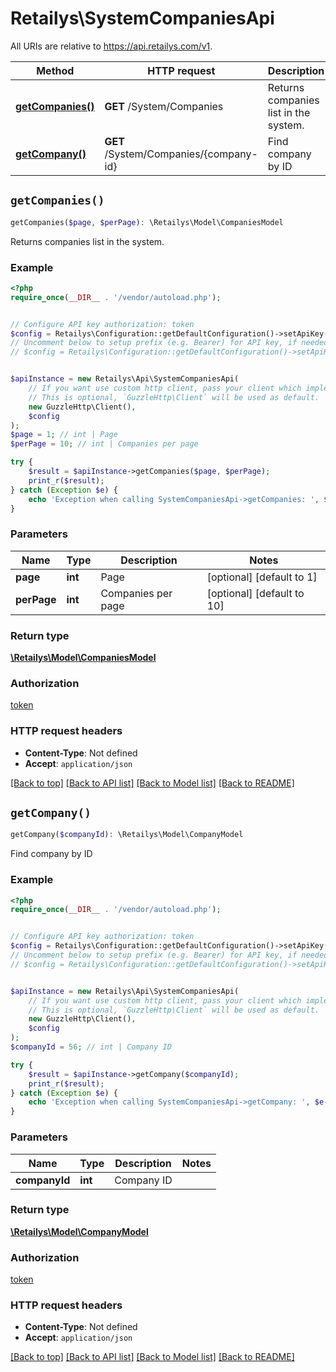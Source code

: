 # Retailys\SystemCompaniesApi

All URIs are relative to https://api.retailys.com/v1.

Method | HTTP request | Description
------------- | ------------- | -------------
[**getCompanies()**](SystemCompaniesApi.md#getCompanies) | **GET** /System/Companies | Returns companies list in the system.
[**getCompany()**](SystemCompaniesApi.md#getCompany) | **GET** /System/Companies/{company-id} | Find company by ID


## `getCompanies()`

```php
getCompanies($page, $perPage): \Retailys\Model\CompaniesModel
```

Returns companies list in the system.

### Example

```php
<?php
require_once(__DIR__ . '/vendor/autoload.php');


// Configure API key authorization: token
$config = Retailys\Configuration::getDefaultConfiguration()->setApiKey('token', 'YOUR_API_KEY');
// Uncomment below to setup prefix (e.g. Bearer) for API key, if needed
// $config = Retailys\Configuration::getDefaultConfiguration()->setApiKeyPrefix('token', 'Bearer');


$apiInstance = new Retailys\Api\SystemCompaniesApi(
    // If you want use custom http client, pass your client which implements `GuzzleHttp\ClientInterface`.
    // This is optional, `GuzzleHttp\Client` will be used as default.
    new GuzzleHttp\Client(),
    $config
);
$page = 1; // int | Page
$perPage = 10; // int | Companies per page

try {
    $result = $apiInstance->getCompanies($page, $perPage);
    print_r($result);
} catch (Exception $e) {
    echo 'Exception when calling SystemCompaniesApi->getCompanies: ', $e->getMessage(), PHP_EOL;
}
```

### Parameters

Name | Type | Description  | Notes
------------- | ------------- | ------------- | -------------
 **page** | **int**| Page | [optional] [default to 1]
 **perPage** | **int**| Companies per page | [optional] [default to 10]

### Return type

[**\Retailys\Model\CompaniesModel**](../Model/CompaniesModel.md)

### Authorization

[token](../../README.md#token)

### HTTP request headers

- **Content-Type**: Not defined
- **Accept**: `application/json`

[[Back to top]](#) [[Back to API list]](../../README.md#endpoints)
[[Back to Model list]](../../README.md#models)
[[Back to README]](../../README.md)

## `getCompany()`

```php
getCompany($companyId): \Retailys\Model\CompanyModel
```

Find company by ID

### Example

```php
<?php
require_once(__DIR__ . '/vendor/autoload.php');


// Configure API key authorization: token
$config = Retailys\Configuration::getDefaultConfiguration()->setApiKey('token', 'YOUR_API_KEY');
// Uncomment below to setup prefix (e.g. Bearer) for API key, if needed
// $config = Retailys\Configuration::getDefaultConfiguration()->setApiKeyPrefix('token', 'Bearer');


$apiInstance = new Retailys\Api\SystemCompaniesApi(
    // If you want use custom http client, pass your client which implements `GuzzleHttp\ClientInterface`.
    // This is optional, `GuzzleHttp\Client` will be used as default.
    new GuzzleHttp\Client(),
    $config
);
$companyId = 56; // int | Company ID

try {
    $result = $apiInstance->getCompany($companyId);
    print_r($result);
} catch (Exception $e) {
    echo 'Exception when calling SystemCompaniesApi->getCompany: ', $e->getMessage(), PHP_EOL;
}
```

### Parameters

Name | Type | Description  | Notes
------------- | ------------- | ------------- | -------------
 **companyId** | **int**| Company ID |

### Return type

[**\Retailys\Model\CompanyModel**](../Model/CompanyModel.md)

### Authorization

[token](../../README.md#token)

### HTTP request headers

- **Content-Type**: Not defined
- **Accept**: `application/json`

[[Back to top]](#) [[Back to API list]](../../README.md#endpoints)
[[Back to Model list]](../../README.md#models)
[[Back to README]](../../README.md)
